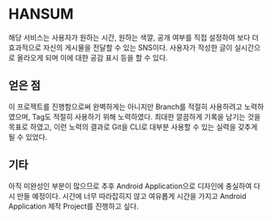 # HANSUM

해당 서비스는 사용자가 원하는 시간, 원하는 색깔, 공개 여부를 직접 설정하여 보다 더 효과적으로 자신의 게시물을 전달할 수 있는 SNS이다. 사용자가 작성한 글이 실시간으로 올라오게 되며 이에 대한 공감 표시 등을 할 수 있다.

## 얻은 점

이 프로젝트를 진행함으로써 완벽하게는 아니지만 Branch를 적절히 사용하려고 노력하였으며, Tag도 적절히 사용하기 위해 노력하였다. 최대한 깔끔하게 기록을 남기는 것을 목표로 하였고, 이런 노력의 결과로 Git을 CLI로 대부분 사용할 수 있는 실력을 갖추게 될 수 있었다.

## 기타

아직 미완성인 부분이 많으므로 추후 Android Application으로 디자인에 충실하여 다시 만들 예정이다. 시간에 너무 따라잡히지 않고 여유롭게 시간을 가지고 Android Application 제작 Project를 진행하고 싶다.
